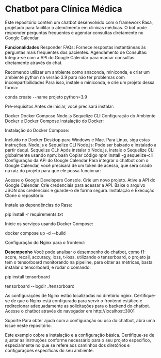 <h1>Chatbot para Clínica Médica</h1>
Este repositório contém um chatbot desenvolvido com o framework Rasa, projetado para facilitar o atendimento em clínicas médicas. O bot pode responder perguntas frequentes e agendar consultas diretamente no Google Calendar.

<strong>Funcionalidades</strong>
Responder FAQs: Fornece respostas instantâneas às perguntas mais frequentes dos pacientes.
Agendamento de Consultas: Integra-se com a API do Google Calendar para marcar consultas diretamente através do chat.

Recomendo utilizar um ambiente como anaconda, miniconda, e criar um ambiente python na versão 3.9 para não ter problemas com incompartibilidades
Para isso, instale o miniconda, e crie um projeto dessa forma:

conda create --name projeto python=3.9


Pré-requisitos
Antes de iniciar, você precisará instalar:


Docker
Docker Compose
Node.js
Sequelize CLI
Configuração do Ambiente
Docker e Docker Compose
Instalação do Docker:

Instalação do Docker Compose:

Incluído no Docker Desktop para Windows e Mac.
Para Linux, siga estas instruções.
Node.js e Sequelize CLI
Node.js: Pode ser baixado e instalado a partir daqui.
Sequelize CLI: Após instalar o Node.js, instale o Sequelize CLI globalmente usando npm:
bash
Copiar código
npm install -g sequelize-cli
Configuração da API do Google Calendar
Para integrar o chatbot com o Google Calendar, você precisará de um token de acesso, que sera criado na raiz do projeto para que ele possa funcionar:

Acesse o Google Developers Console.
Crie um novo projeto.
Ative a API do Google Calendar.
Crie credenciais para acessar a API.
Baixe o arquivo JSON das credenciais e guarde-o de forma segura.
Instalação e Execução
Clone o repositório:

Instale as dependências do Rasa:

pip install -r requirements.txt

Inicie os serviços usando Docker Compose:

docker compose up -d --build

Configuração do Nginx para o frontend:

<strong>Desempenho</strong>
Você pode analisar o desempenho do chatbot, como f1-score, recall, accuracy, loss, t-loss, utilizando o tensorboard, o projeto ja tem o tensorboard monitorando na pipeline, para obter as métricas, basta instalar o tensorboard, e rodar o comando: 

pip install tensorboard

tensorboard --logdir ./tensorboard


As configurações de Nginx estão localizadas no diretório nginx.
Certifique-se de que o Nginx está configurado para servir o frontend estático e redirecionar adequadamente as solicitações para o backend do chatbot.
Acesse o chatbot através do navegador em http://localhost:3001

Suporte
Para obter ajuda com a configuração ou uso do chatbot, abra uma issue neste repositório.

Este exemplo cobre a instalação e a configuração básica. Certifique-se de ajustar as instruções conforme necessário para o seu projeto específico, especialmente no que se refere aos caminhos dos diretórios e configurações específicas do seu ambiente.
